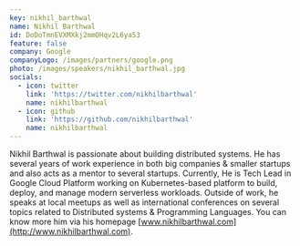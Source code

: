 ```yaml
---
key: nikhil_barthwal
name: Nikhil Barthwal
id: DoDoTmnEVXMXkj2mmOHqv2L6ya53
feature: false
company: Google
companyLogo: /images/partners/google.png
photo: /images/speakers/nikhil_barthwal.jpg
socials:
  - icon: twitter
    link: 'https://twitter.com/nikhilbarthwal'
    name: nikhilbarthwal
  - icon: github
    link: 'https://github.com/nikhilbarthwal'
    name: nikhilbarthwal
---
```

Nikhil Barthwal is passionate about building distributed systems. He has several years of work experience in both big companies & smaller startups and also acts as a mentor to several startups. Currently, He is Tech Lead in Google Cloud Platform working on Kubernetes-based platform to build, deploy, and manage modern serverless workloads. Outside of work, he speaks at local meetups as well as international conferences on several topics related to Distributed systems & Programming Languages. You can know more him via his homepage [www.nikhilbarthwal.com](http://www.nikhilbarthwal.com).